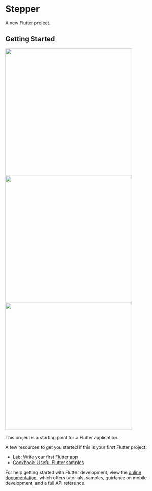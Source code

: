 # Stepper 

A new Flutter project.

## Getting Started
<img src="https://user-images.githubusercontent.com/113710907/195349681-ddcb1652-486a-45e8-912f-9d87c933577a.jpg" width="400">
<img src="https://user-images.githubusercontent.com/113710907/195349695-dd638011-29a3-4cb3-822f-ee171a073be0.jpg" width="400">
<img src="https://user-images.githubusercontent.com/113710907/195349701-6a9fd03e-4ac9-4141-a76f-a31e767d8208.jpg" width="400">


This project is a starting point for a Flutter application.

A few resources to get you started if this is your first Flutter project:

- [Lab: Write your first Flutter app](https://docs.flutter.dev/get-started/codelab)
- [Cookbook: Useful Flutter samples](https://docs.flutter.dev/cookbook)

For help getting started with Flutter development, view the
[online documentation](https://docs.flutter.dev/), which offers tutorials,
samples, guidance on mobile development, and a full API reference.
